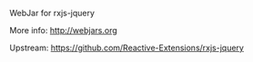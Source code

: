 WebJar for rxjs-jquery

More info: http://webjars.org

Upstream: https://github.com/Reactive-Extensions/rxjs-jquery
